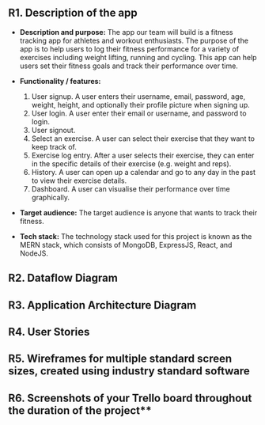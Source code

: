 ## R1.	Description of the app
- **Description and purpose:** The app our team will build is a fitness tracking app for athletes and workout enthusiasts. The purpose of the app is to help users to log their fitness performance for a variety of exercises including weight lifting, running and cycling. This app can help users set their fitness goals and track their performance over time.

- **Functionality / features:**
    1. User signup. A user enters their username, email, password, age, weight, height, and optionally their profile picture when signing up.
    2. User login. A user enter their email or username, and password to login.
    3. User signout.
    4. Select an exercise. A user can select their exercise that they want to keep track of.
    5. Exercise log entry. After a user selects their exercise, they can enter in the specific details of their exercise (e.g. weight and reps).
    6. History. A user can open up a calendar and go to any day in the past to view their exercise details.
    7. Dashboard. A user can visualise their performance over time graphically.

- **Target audience:** The target audience is anyone that wants to track their fitness.

- **Tech stack:** The technology stack used for this project is known as the MERN stack, which consists of MongoDB, ExpressJS, React, and NodeJS.

## R2.	Dataflow Diagram

## R3.	Application Architecture Diagram

## R4.	User Stories

## R5.	Wireframes for multiple standard screen sizes, created using industry standard software

## R6.	Screenshots of your Trello board throughout the duration of the project**